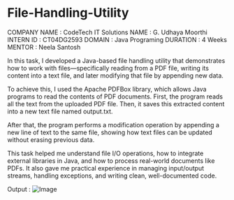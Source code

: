 # File-Handling-Utility 
COMPANY NAME : CodeTech IT Solutions
NAME : G. Udhaya Moorthi 
INTERN ID : CT04DG2593
DOMAIN : Java Programing 
DURATION : 4 Weeks 
MENTOR : Neela Santosh 

In this task, I developed a Java-based file handling utility that demonstrates how to work with files—specifically reading from a PDF file, writing its content into a text file, and later modifying that file by appending new data.

To achieve this, I used the Apache PDFBox library, which allows Java programs to read the contents of PDF documents. First, the program reads all the text from the uploaded PDF file. Then, it saves this extracted content into a new text file named output.txt.

After that, the program performs a modification operation by appending a new line of text to the same file, showing how text files can be updated without erasing previous data.

This task helped me understand file I/O operations, how to integrate external libraries in Java, and how to process real-world documents like PDFs. It also gave me practical experience in managing input/output streams, handling exceptions, and writing clean, well-documented code.

Output :
![Image](https://github.com/user-attachments/assets/35cfdcec-2fd7-4ccd-852d-70a1eda31866)
 

 
